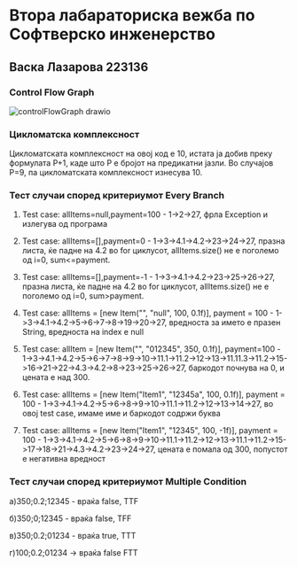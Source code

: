 # Втора лабараториска вежба по Софтверско инженерство

## Васка Лазарова 223136

### Control Flow Graph
![controlFlowGraph drawio](https://github.com/lazarrova/SI_2024_lab2_223136/assets/117606879/8ecdad7a-091f-438e-97ab-ff233f04fa35)

### Цикломатска комплексност

Цикломатската комплексност на овој код е 10, истата ја добив преку формулата P+1, каде што P е бројот на предикатни јазли. Во случајoв P=9, па цикломатската комплексност изнесува 10.

### Тест случаи според критериумот Every Branch
1. Test case: allItems=null,payment=100 - 1->2->27, фрла Exception и излегува од програма

2. Test case: allItems=[],payment=0 - 1->3->4.1->4.2->23->24->27, празна листа, ќе падне на 4.2 во for циклусот, allItems.size() не е поголемо од i=0, sum<=payment.

3. Test case: allItems=[],payment=-1 - 1->3->4.1->4.2->23->25->26->27, празна листа, ќе падне на 4.2 во for циклусот, allItems.size() не е поголемо од i=0, sum>payment.

4. Test case: allItems = [new Item("", "null", 100, 0.1f)], payment = 100 - 1->3->4.1->4.2->5->6->7->8->19->20->27, вредноста за името е празен String, вредноста на index е null

5. Test case: allItem = [new Item("", "012345", 350, 0.1f)], payment=100 - 1->3->4.1->4.2->5->6->7->8->9->10->11.1->11.2->12->13->11.11.3->11.2->15->16->21->22->4.3->4.2->8->23->25->26->27, баркодот почнува на 0, и цената е над 300.

6. Test case: allItems = [new Item("Item1", "12345a", 100, 0.1f)], payment = 100 - 1->3->4.1->4.2->5->6->8->9->10->11.1->11.2->12->13->14->27, во овој test case, имаме име и баркодот содржи буква

7. Test case: allItems = [new Item("Item1", "12345", 100, -1f)], payment = 100 - 1->3->4.1->4.2->5->6->8->9->10->11.1->11.2->12->13->11.1->11.2->15->17->18->21->4.3->4.2->23->24->27, цената е помала од 300, попустот е негативна вредност

### Тест случаи според критериумот Multiple Condition

а)350;0.2;12345 - враќа false, TTF

б)350;0;12345 - враќа false, TFF

в)350;0.2;01234 - враќа true, TTT

г)100;0.2;01234 -> враќа false FTT
